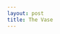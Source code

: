 ```yaml
---
layout: post
title: The Vase
---
```


<!-- Import the component -->
<script type="module" src="https://unpkg.com/@google/model-viewer/dist/model-viewer.js"></script>
<script nomodule src="https://unpkg.com/@google/model-viewer/dist/model-viewer-legacy.js"></script>

<!-- Use it like any other HTML element -->
<model-viewer src="/images/vase.glb" style="width:500px; height:500px;" auto-rotate camera-controls camera-orbit="180deg 30deg 105%"></model-viewer>
